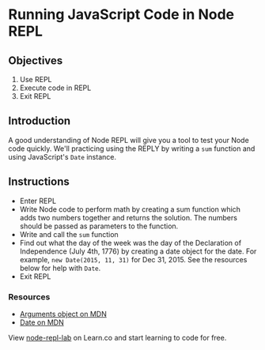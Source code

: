 # Running JavaScript Code in Node REPL

## Objectives

1. Use REPL
1. Execute code in REPL
1. Exit REPL

## Introduction

A good understanding of Node REPL will give you a tool to test your Node code quickly. We'll practicing using the REPLY by writing a `sum` function and using JavaScript's `Date` instance.

## Instructions

* Enter REPL
* Write Node code to perform math by creating a sum function which adds two numbers together and returns the solution. The numbers should be passed as parameters to the function. 
* Write and call the `sum` function
* Find out what the day of the week was the day of the Declaration of Independence (July 4th, 1776) by creating a date object for the date. For example, `new Date(2015, 11, 31)` for Dec 31, 2015. See the resources below for help with `Date`.
* Exit REPL

### Resources

* [Arguments object on MDN](https://developer.mozilla.org/en-US/docs/Web/JavaScript/Reference/Functions/arguments)
* [Date on MDN](https://developer.mozilla.org/en-US/docs/Web/JavaScript/Reference/Global_Objects/Date)

<p data-visibility='hidden'>View <a href='https://learn.co/lessons/node-repl-lab' title='node-repl-lab'>node-repl-lab</a> on Learn.co and start learning to code for free.</p>
